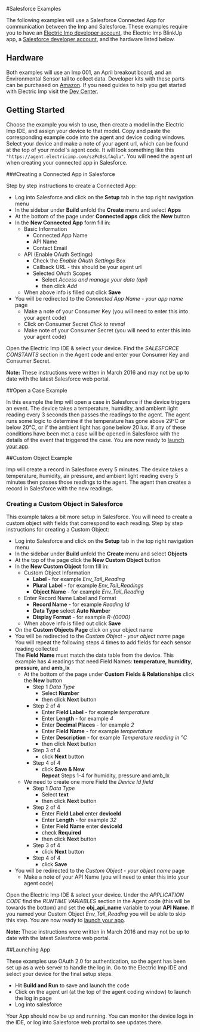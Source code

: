 #Salesforce Examples

The following examples will use a Salesforce Connected App for communication between the Imp and Salesforce.  These examples require you to have an [Electric Imp developer account](https://ide.electricimp.com/login), the Electric Imp BlinkUp app, a [Salesforce developer account](https://developer.salesforce.com/signup?d=70130000000td6N), and the hardware listed below.

## Hardware

Both examples will use an Imp 001, an April breakout board, and an Environmental Sensor tail to collect data.  Developer kits with these parts can be purchased on [Amazon](http://www.amazon.com/WiFi-Environmental-Sensor-LED-kit/dp/B00ZQ4D1TM/ref=sr_1_1?ie=UTF8&qid=1459988822&sr=8-1&keywords=electric+imp+kit).  If you need guides to help you get started with Electric Imp visit the [Dev Center](https://electricimp.com/docs/gettingstarted/).


## Getting Started

Choose the example you wish to use, then create a model in the Electric Imp IDE, and assign your device to that model.  Copy and paste the corresponding example code into the agent and device coding windows.  Select your device and make a note of your agent url, which can be found at the top of your model's agent code.  It will look something like this ```"https://agent.electricimp.com/szPc0sLfAqlu"```.  You will need the agent url when creating your connected app in Salesforce.


###Creating a Connected App in Salesforce

Step by step instructions to create a Connected App:

  - Log into Salesforce and click on the **Setup** tab in the top right navigation menu
  - In the sidebar under **Build** unfold the **Create** menu and select **Apps**
  - At the bottom of the page under **Connected apps** click the **New** button
  - In the **New Connected App** form fill in:
    - Basic Information
      - Connected App Name
      - API Name
      - Contact Email
    - API (Enable OAuth Settings)
      - Check the *Enable OAuth Settings* Box
      - Callback URL - this should be your agent url
      - Selected OAuth Scopes
        - Select *Access and manage your data (api)*
        - then click *Add*
    - When above info is filled out click **Save**
  - You will be redirected to the *Connected App Name - your app name* page
    - Make a note of your Consumer Key (you will need to enter this into your agent code)
    - Click on Consumer Secret *Click to reveal*
    - Make note of your Consumer Secret (you will need to enter this into your agent code)

Open the Electric Imp IDE & select your device.  Find the *SALESFORCE CONSTANTS* section in the Agent code and enter your Consumer Key and Consumer Secret.

**Note:** These instructions were written in March 2016 and may not be up to date with the latest Salesforce web portal.

##Open a Case Example

In this example the Imp will open a case in Salesforce if the device triggers an event.  The device takes a temperature, humidity, and ambient light reading every 3 seconds then passes the readings to the agent.  The agent runs some logic to determine if the temperature has gone above 29°C or below 20°C, or if the ambient light has gone below 20 lux.  If any of these conditions have been met a case will be opened in Salesforce with the details of the event that triggered the case.  You are now ready to [launch your app](#launchingapp).


##Custom Object Example

Imp will create a record in Salesforce every 5 minutes.  The device takes a temperature, humidity, air pressure, and ambient light reading every 5 minutes then passes those readings to the agent.  The agent then creates a record in Salesforce with the new readings.

### Creating a Custom Object in Salesforce

This example takes a bit more setup in Salesforce.  You will need to create a custom object with fields that correspond to each reading.  Step by step instructions for creating a Custom Object:

- Log into Salesforce and click on the **Setup** tab in the top right navigation menu
- In the sidebar under **Build** unfold the **Create** menu and select **Objects**
- At the top of the page click the **New Custom Object** button
- In the **New Custom Object** form fill in:
  - Custom Object Information
    - **Label** - for example *Env_Tail_Reading*
    - **Plural Label** - for example *Env_Tail_Readings*
    - **Object Name** - for example *Env_Tail_Reading*
  - Enter Record Name Label and Format
    - **Record Name** - for example *Reading Id*
    - **Data Type** select **Auto Number**
    - **Display Format** - for example *R-{0000}*
  - When above info is filled out click **Save**
- On the **Custom Objects Page** click on your object name
- You will be redirected to the *Custom Object - your object name* page <br> You will repeat the following steps 4 times to add fields for each sensor reading collected <br> The **Field Name** must match the data table from the device. This example has 4 readings that need Field Names: **temperature**, **humidity**, **pressure**, and **amb_lx**
  - At the bottom of the page under **Custom Fields & Relationships** click the **New** button
    - Step 1 *Data Type*
      - Select **Number**
      - then click **Next** button
    - Step 2 of 4
      - Enter **Field Label** - for example *temperature*
      - Enter **Length** - for example *4*
      - Enter **Decimal Places** - for example *2*
      - Enter **Field Name** - for example *tempertature*
      - Enter **Description** - for example *Temperature reading in °C*
      - then click **Next** button
    - Step 3 of 4
      - click **Next** button
    - Step 4 of 4
      - click **Save & New** <br>
      **Repeat** Steps 1-4 for humidity, pressure and amb_lx
  - We need to create one more Field the *Device Id field*
    - Step 1 *Data Type*
      - Select **text**
      - then click **Next** button
    - Step 2 of 4
      - Enter **Field Label** enter **deviceId**
      - Enter **Length** - for example *32*
      - Enter **Field Name** enter **deviceId**
      - check **Required**
      - then click **Next** button
    - Step 3 of 4
      - click **Next** button
    - Step 4 of 4
      - click **Save**
- You will be redirected to the *Custom Object - your object name* page
  - Make a note of your API Name (you will need to enter this into your agent code)

Open the Electric Imp IDE & select your device.  Under the *APPLICATION CODE* find the *RUNTIME VARIABLES* section in the Agent code (this will be towards the bottom) and set the **obj_api_name** variable to your **API Name**.  If you named your Custom Object *Env_Tail_Reading* you will be able to skip this step. You are now ready to [launch your app](#launchingapp).

**Note:** These instructions were written in March 2016 and may not be up to date with the latest Salesforce web portal.


##Launching App

These examples use OAuth 2.0 for authentication, so the agent has been set up as a web server to handle the log in.
Go to the Electric Imp IDE and select your device for the final setup steps.

- Hit **Build and Run** to save and launch the code
- Click on the agent url (at the top of the agent coding window) to launch the log in page
- Log into salesforce

Your App should now be up and running.  You can monitor the device logs in the IDE, or log into Salesforce web prortal to see updates there.